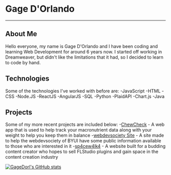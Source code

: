 # Gage D'Orlando
***
## About Me
Hello everyone, my name is Gage D'Orlando and I have been coding and learning Web Development for around 6 years now. I started off working in Dreamweaver, but didn't like the limitations that it had, so I decided to learn to code by hand.

## Technologies
Some of the technologies I've worked with before are:
-JavaScript
-HTML
-CSS
-Node.JS
-ReactJS
-AngularJS
-SQL
-Python
-PlaidAPI
-Chart.js
-Java

## Projects
Some of my more recent projects are included below:
-[ChewCheck](https://chewcheck.netlify.app/) - A web app that is used to help track your macronutrient data along with your weight to help you keep them in balance
-[webdevsociety Site](https://web-design-development-society.github.io/webdevsociety/) - A site made to help the webdevsociety of BYUI have some public information available to those who are interested in it
-[sp4cew4lk4](https://sp4cew4lk4.net/) - A website built for a budding content creator who hopes to sell FLStudio plugins and gain space in the content creation industry

[![GageDorl's GitHub stats](https://github-readme-stats.vercel.app/api?username=gagedorl)](https://github.com/anuraghazra/github-readme-stats)


<!--
**GageDorl/GageDorl** is a ✨ _special_ ✨ repository because its `README.md` (this file) appears on your GitHub profile.

Here are some ideas to get you started:

- 🔭 I’m currently working on ...
- 🌱 I’m currently learning ...
- 👯 I’m looking to collaborate on ...
- 🤔 I’m looking for help with ...
- 💬 Ask me about ...
- 📫 How to reach me: ...
- 😄 Pronouns: ...
- ⚡ Fun fact: ...
-->

